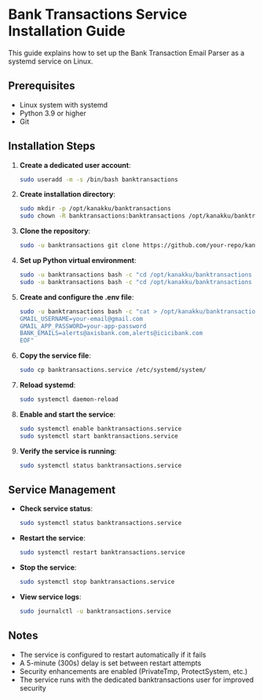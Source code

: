 # Bank Transactions Service Installation Guide

This guide explains how to set up the Bank Transaction Email Parser as a systemd service on Linux.

## Prerequisites

- Linux system with systemd
- Python 3.9 or higher
- Git

## Installation Steps

1. **Create a dedicated user account**:
   ```bash
   sudo useradd -m -s /bin/bash banktransactions
   ```

2. **Create installation directory**:
   ```bash
   sudo mkdir -p /opt/kanakku/banktransactions
   sudo chown -R banktransactions:banktransactions /opt/kanakku/banktransactions
   ```

3. **Clone the repository**:
   ```bash
   sudo -u banktransactions git clone https://github.com/your-repo/kanakku.git /opt/kanakku
   ```

4. **Set up Python virtual environment**:
   ```bash
   sudo -u banktransactions bash -c "cd /opt/kanakku/banktransactions && python3 -m venv venv"
   sudo -u banktransactions bash -c "cd /opt/kanakku/banktransactions && source venv/bin/activate && pip install -r requirements.txt"
   ```

5. **Create and configure the .env file**:
   ```bash
   sudo -u banktransactions bash -c "cat > /opt/kanakku/banktransactions/.env << EOF
   GMAIL_USERNAME=your-email@gmail.com
   GMAIL_APP_PASSWORD=your-app-password
   BANK_EMAILS=alerts@axisbank.com,alerts@icicibank.com
   EOF"
   ```

6. **Copy the service file**:
   ```bash
   sudo cp banktransactions.service /etc/systemd/system/
   ```

7. **Reload systemd**:
   ```bash
   sudo systemctl daemon-reload
   ```

8. **Enable and start the service**:
   ```bash
   sudo systemctl enable banktransactions.service
   sudo systemctl start banktransactions.service
   ```

9. **Verify the service is running**:
   ```bash
   sudo systemctl status banktransactions.service
   ```

## Service Management

- **Check service status**:
  ```bash
  sudo systemctl status banktransactions.service
  ```

- **Restart the service**:
  ```bash
  sudo systemctl restart banktransactions.service
  ```

- **Stop the service**:
  ```bash
  sudo systemctl stop banktransactions.service
  ```

- **View service logs**:
  ```bash
  sudo journalctl -u banktransactions.service
  ```

## Notes

- The service is configured to restart automatically if it fails
- A 5-minute (300s) delay is set between restart attempts
- Security enhancements are enabled (PrivateTmp, ProtectSystem, etc.)
- The service runs with the dedicated banktransactions user for improved security 